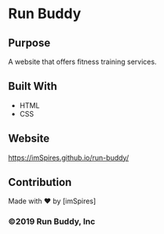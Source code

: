 # Run Buddy

## Purpose
A website that offers fitness training services.

## Built With
* HTML
* CSS

## Website
https://imSpires.github.io/run-buddy/

## Contribution
Made with ❤️ by [imSpires]

### ©️2019 Run Buddy, Inc 

